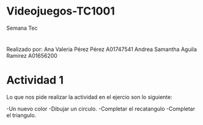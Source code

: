 # Videojuegos-TC1001
Semana Tec
#
Realizado por: 
Ana Valeria Pérez Pérez A01747541
Andrea Samantha Aguila Ramirez A01656200
#
# Actividad 1
Lo que nos pide realizar la actividad en el ejercio son lo siguiente:


-Un nuevo color 
-Dibujar un circulo.
-Completar el recatangulo
 -Completar el triangulo.


